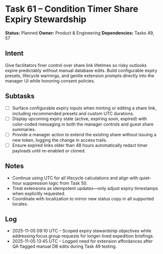 # Task 61 – Condition Timer Share Expiry Stewardship

**Status:** Planned
**Owner:** Product & Engineering
**Dependencies:** Tasks 49, 57

## Intent
Give facilitators finer control over share link lifetimes so risky outlooks expire predictably without manual database edits. Build configurable expiry presets, lifecycle warnings, and gentle extension prompts directly into the manager UI while honoring consent policies.

## Subtasks
- [ ] Surface configurable expiry inputs when minting or editing a share link, including recommended presets and custom UTC durations.
- [ ] Display upcoming expiry state (active, expiring soon, expired) with color-coded messaging in both the manager controls and guest share summaries.
- [ ] Provide a manager action to extend the existing share without issuing a new token, logging the change in access trails.
- [ ] Ensure expired links older than 48 hours automatically redact timer payloads until re-enabled or cloned.

## Notes
- Continue using UTC for all lifecycle calculations and align with quiet-hour suppression logic from Task 50.
- Treat extensions as idempotent updates—only adjust expiry timestamps when explicitly requested.
- Coordinate with localization to mirror new status copy in all supported locales.

## Log
- 2025-11-05 09:10 UTC – Scoped expiry stewardship objectives while addressing focus group requests for longer-lived expedition briefings.
- 2025-11-05 13:45 UTC – Logged need for extension affordances after QA flagged manual DB edits during Task 49 testing.
